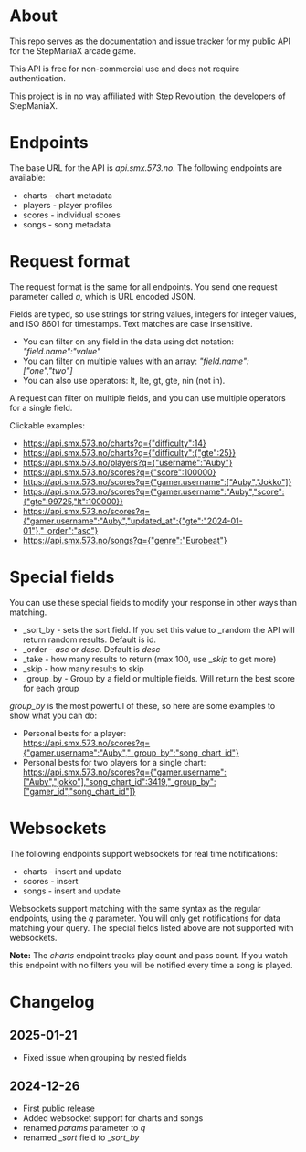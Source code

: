 # About

This repo serves as the documentation and issue tracker for my public API for the StepManiaX arcade game.

This API is free for non-commercial use and does not require authentication.

This project is in no way affiliated with Step Revolution, the developers of StepManiaX.

# Endpoints

The base URL for the API is _api.smx.573.no_. The following endpoints are available:

* charts - chart metadata
* players - player profiles
* scores - individual scores
* songs - song metadata

# Request format

The request format is the same for all endpoints. You send one request parameter called _q_, which is URL encoded JSON.

Fields are typed, so use strings for string values, integers for integer values, and ISO 8601 for timestamps. Text matches are case insensitive.

* You can filter on any field in the data using dot notation: _"field.name":"value"_
* You can filter on multiple values with an array: _"field.name":["one","two"]_
* You can also use operators:  lt, lte, gt, gte, nin (not in).

A request can filter on multiple fields, and you can use multiple operators for a single field.

Clickable examples:

* <https://api.smx.573.no/charts?q={"difficulty":14}>
* <https://api.smx.573.no/charts?q={"difficulty":{"gte":25}}>
* https://api.smx.573.no/players?q={"username":"Auby"}
* <https://api.smx.573.no/scores?q={"score":100000}>
* <https://api.smx.573.no/scores?q={"gamer.username":["Auby","Jokko"]}>
* <https://api.smx.573.no/scores?q={"gamer.username":"Auby","score":{"gte":99725,"lt":100000}}>
* <https://api.smx.573.no/scores?q={"gamer.username":"Auby","updated_at":{"gte":"2024-01-01"},"_order":"asc"}>
* <https://api.smx.573.no/songs?q={"genre":"Eurobeat"}>

# Special fields

You can use these special fields to modify your response in other ways than matching.

* _sort_by - sets the sort field. If you set this value to _random the API will return random results.
  Default is id.
* _order - _asc_ or _desc_. Default is _desc_
* _take - how many results to return (max 100, use __skip_ to get more)
* _skip - how many results to skip
* _group_by - Group by a field or multiple fields. Will return the best score for each group

_group_by_ is the most powerful of these, so here are some examples to show what you can do:

* Personal bests for a player:  
<https://api.smx.573.no/scores?q={"gamer.username":"Auby","_group_by":"song_chart_id"}>
* Personal bests for two players for a single chart:  
<https://api.smx.573.no/scores?q={"gamer.username":["Auby","jokko"],"song_chart_id":3419,"_group_by":["gamer_id","song_chart_id"]}>

# Websockets

The following endpoints support websockets for real time notifications:

* charts - insert and update
* scores - insert
* songs - insert and update

Websockets support matching with the same syntax as the regular endpoints, using the _q_ parameter.
You will only get notifications for data matching your query.
The special fields listed above are not supported with websockets.

**Note:** The _charts_ endpoint tracks play count and pass count.
If you watch this endpoint with no filters you will be notified every time a song is played.

# Changelog

## 2025-01-21

* Fixed issue when grouping by nested fields

## 2024-12-26

* First public release
* Added websocket support for charts and songs
* renamed _params_ parameter to _q_
* renamed __sort_ field to __sort_by_
